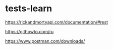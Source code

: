 # tests-learn

https://rickandmortyapi.com/documentation/#rest

https://githowto.com/ru

https://www.postman.com/downloads/
